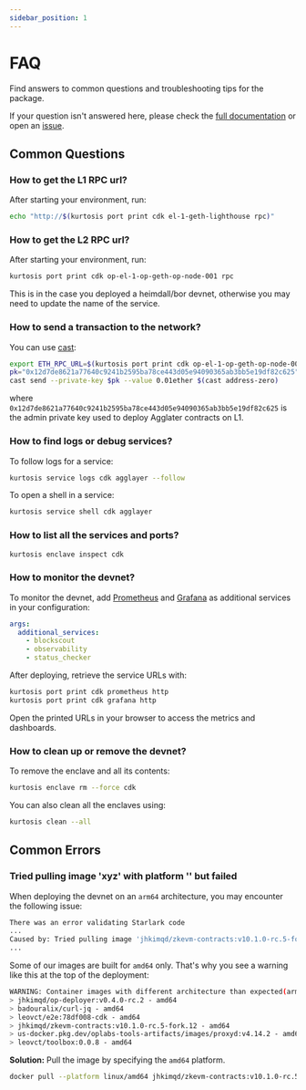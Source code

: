 ```yaml
---
sidebar_position: 1
---
```


# FAQ

Find answers to common questions and troubleshooting tips for the package.

If your question isn't answered here, please check the [full documentation](../introduction/overview.md) or open an [issue](https://github.com/0xPolygon/kurtosis-cdk/issues/new).

## Common Questions

### How to get the L1 RPC url?

After starting your environment, run:

```bash
echo "http://$(kurtosis port print cdk el-1-geth-lighthouse rpc)"
```

### How to get the L2 RPC url?

After starting your environment, run:

```bash
kurtosis port print cdk op-el-1-op-geth-op-node-001 rpc
```

This is in the case you deployed a heimdall/bor devnet, otherwise you may need to update the name of the service.

### How to send a transaction to the network?

You can use [cast](https://book.getfoundry.sh/reference/cast/cast-send):

```bash
export ETH_RPC_URL=$(kurtosis port print cdk op-el-1-op-geth-op-node-001 rpc)
pk="0x12d7de8621a77640c9241b2595ba78ce443d05e94090365ab3bb5e19df82c625"
cast send --private-key $pk --value 0.01ether $(cast address-zero)
```

where `0x12d7de8621a77640c9241b2595ba78ce443d05e94090365ab3bb5e19df82c625` is the admin private key used to deploy Agglater contracts on L1.

### How to find logs or debug services?

To follow logs for a service:

```bash
kurtosis service logs cdk agglayer --follow
```

To open a shell in a service:

```bash
kurtosis service shell cdk agglayer
```

### How to list all the services and ports?

```bash
kurtosis enclave inspect cdk
```

### How to monitor the devnet?

To monitor the devnet, add [Prometheus](https://prometheus.io/) and [Grafana](https://grafana.com/grafana/) as additional services in your configuration:

```yaml title="params.yml"
args:
  additional_services:
    - blockscout
    - observability
    - status_checker
```

After deploying, retrieve the service URLs with:

```bash
kurtosis port print cdk prometheus http
kurtosis port print cdk grafana http
```

Open the printed URLs in your browser to access the metrics and dashboards.

### How to clean up or remove the devnet?

To remove the enclave and all its contents:

```bash
kurtosis enclave rm --force cdk
```

You can also clean all the enclaves using:

```bash
kurtosis clean --all
```

## Common Errors

### Tried pulling image 'xyz' with platform '' but failed

When deploying the devnet on an `arm64` architecture, you may encounter the following issue:

```bash
There was an error validating Starlark code
...
Caused by: Tried pulling image 'jhkimqd/zkevm-contracts:v10.1.0-rc.5-fork.12' with platform '' but failed
...
```

Some of our images are built for `amd64` only. That's why you see a warning like this at the top of the deployment:

```bash
WARNING: Container images with different architecture than expected(arm64):
> jhkimqd/op-deployer:v0.4.0-rc.2 - amd64
> badouralix/curl-jq - amd64
> leovct/e2e:78df008-cdk - amd64
> jhkimqd/zkevm-contracts:v10.1.0-rc.5-fork.12 - amd64
> us-docker.pkg.dev/oplabs-tools-artifacts/images/proxyd:v4.14.2 - amd64
> leovct/toolbox:0.0.8 - amd64
```

**Solution:** Pull the image by specifying the `amd64` platform.

```bash
docker pull --platform linux/amd64 jhkimqd/zkevm-contracts:v10.1.0-rc.5-fork.12
```
